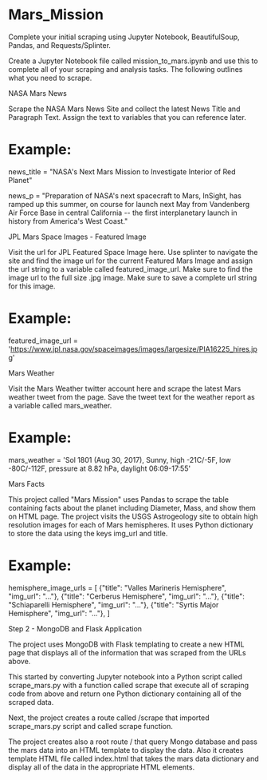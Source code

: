 # Mars_Mission

Complete your initial scraping using Jupyter Notebook, BeautifulSoup, Pandas, and Requests/Splinter.


Create a Jupyter Notebook file called mission_to_mars.ipynb and use this to complete all of your scraping and analysis tasks. The following outlines what you need to scrape.



NASA Mars News


Scrape the NASA Mars News Site and collect the latest News Title and Paragraph Text. Assign the text to variables that you can reference later.


# Example:
news_title = "NASA's Next Mars Mission to Investigate Interior of Red Planet"

news_p = "Preparation of NASA's next spacecraft to Mars, InSight, has ramped up this summer, on course for launch next May from Vandenberg Air Force Base in central California -- the first interplanetary launch in history from America's West Coast."

JPL Mars Space Images - Featured Image


Visit the url for JPL Featured Space Image here.
Use splinter to navigate the site and find the image url for the current Featured Mars Image and assign the url string to a variable called featured_image_url.
Make sure to find the image url to the full size .jpg image.
Make sure to save a complete url string for this image.


# Example:
featured_image_url = 'https://www.jpl.nasa.gov/spaceimages/images/largesize/PIA16225_hires.jpg'

Mars Weather


Visit the Mars Weather twitter account here and scrape the latest Mars weather tweet from the page. Save the tweet text for the weather report as a variable called mars_weather.


# Example:
mars_weather = 'Sol 1801 (Aug 30, 2017), Sunny, high -21C/-5F, low -80C/-112F, pressure at 8.82 hPa, daylight 06:09-17:55'

Mars Facts


This project called "Mars Mission" uses Pandas to scrape the table containing facts about the planet including Diameter, Mass, and show them on HTML page.
The project visits the USGS Astrogeology site to obtain high resolution images for each of Mars hemispheres.
It uses Python dictionary to store the data using the keys img_url and title.
# Example:
hemisphere_image_urls = [
    {"title": "Valles Marineris Hemisphere", "img_url": "..."},
    {"title": "Cerberus Hemisphere", "img_url": "..."},
    {"title": "Schiaparelli Hemisphere", "img_url": "..."},
    {"title": "Syrtis Major Hemisphere", "img_url": "..."},
]



Step 2 - MongoDB and Flask Application

The project uses MongoDB with Flask templating to create a new HTML page that displays all of the information that was scraped from the URLs above.

This started by converting Jupyter notebook into a Python script called scrape_mars.py with a function called scrape that execute all of scraping code from above and return one Python dictionary containing all of the scraped data.

Next, the project creates a route called /scrape that imported scrape_mars.py script and called scrape function.

The project creates also a root route / that query Mongo database and pass the mars data into an HTML template to display the data.
Also it creates template HTML file called index.html that takes the mars data dictionary and display all of the data in the appropriate HTML elements. 
